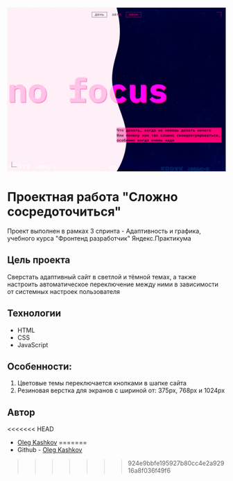 ![Шапка проекта](./slozhno-sosredotochitsya-img.png)

# Проектная работа "Сложно сосредоточиться"
Проект выполнен в рамках 3 спринта - Адаптивность и графика, учебного курса "Фронтенд разработчик" Яндекс.Практикума

## Цель проекта
Сверстать адаптивный сайт в светлой и тёмной темах, а также настроить автоматическое переключение между ними в зависимости от системных настроек пользователя

## Технологии
* HTML
* CSS
* JavaScript

## Особенности:
1. Цветовые темы переключается кнопками в шапке сайта
2. Резиновая верстка для экранов с шириной от: 375px, 768px и 1024px

## Автор
<<<<<<< HEAD
- [Oleg Kashkov](git@github.com:OlegKashkov/slozhno-sosredotochitsya-fd.git)
=======
- Github - [Oleg Kashkov](git@github.com:OlegKashkov/slozhno-sosredotochitsya-fd.git)
>>>>>>> 924e9bbfe195927b80cc4e2a92916a8f036f49f6
